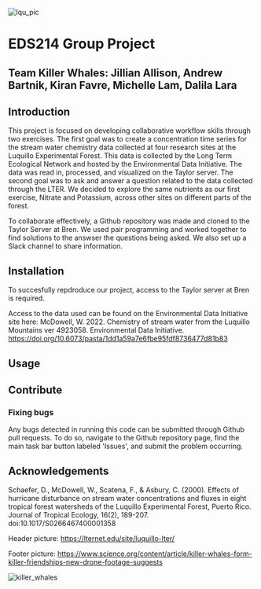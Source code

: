 ![lqu_pic](https://user-images.githubusercontent.com/110261671/186731231-61cf93f8-1111-46cd-ae9a-b1dfe6ddbaa6.jpg)

# EDS214 Group Project
## Team Killer Whales: Jillian Allison, Andrew Bartnik, Kiran Favre, Michelle Lam, Dalila Lara


## Introduction
This project is focused on developing collaborative workflow skills through two exercises. The first goal was to create a concentration time series for the stream water chemistry data collected at four research sites at the Luquillo Experimental Forest. This data is collected by the Long Term Ecological Network and hosted by the Environmental Data Initiative. The data was read in, processed, and visualized on the Taylor server. The second goal was to ask and answer a question related to the data collected through the LTER. We decided to explore the same nutrients as our first exercise, Nitrate and Potassium, across other sites on different parts of the forest.

To collaborate effectively, a Github repository was made and cloned to the Taylor Server at Bren. We used pair programming and worked together to find solutions to the answser the questions being asked. We also set up a Slack channel to share information. 


## Installation
To succesfully repdroduce our project, access to the Taylor server at Bren is required. 

Access to the data used can be found on the Environmental Data Initiative site here: McDowell, W. 2022. Chemistry of stream water from the Luquillo Mountains ver 4923058. Environmental Data Initiative. https://doi.org/10.6073/pasta/1dd1a59a7e6fbe95fdf8736477d81b83


## Usage

## Contribute 
### Fixing bugs
Any bugs detected in running this code can be submitted through Github pull requests. To do so, navigate to the Github repository page, find the main task bar button labeled 'Issues', and submit the problem occurring. 




## Acknowledgements

Schaefer, D., McDowell, W., Scatena, F., & Asbury, C. (2000). Effects of hurricane disturbance on stream water concentrations and fluxes in eight tropical forest watersheds of the Luquillo Experimental Forest, Puerto Rico. Journal of Tropical Ecology, 16(2), 189-207. doi:10.1017/S0266467400001358

Header picture: https://lternet.edu/site/luquillo-lter/

Footer picture: https://www.science.org/content/article/killer-whales-form-killer-friendships-new-drone-footage-suggests



![killer_whales](https://user-images.githubusercontent.com/110261671/186735092-cad522f0-db98-47ae-9ba1-cf7014218d87.jpg)
